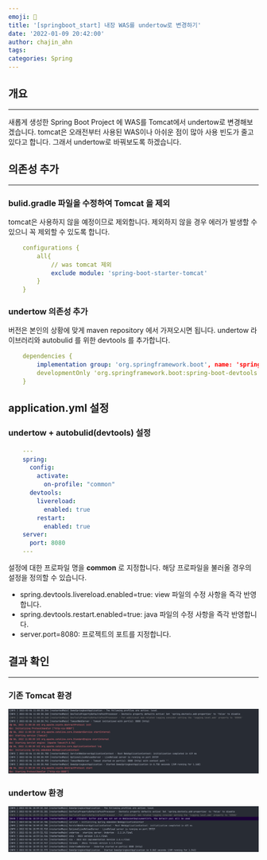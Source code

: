 ```yaml
---
emoji: 👻
title: '[springboot_start] 내장 WAS를 undertow로 변경하기'
date: '2022-01-09 20:42:00'
author: chajin_ahn
tags: 
categories: Spring
---
```


## 개요

---

새롭게 생성한 Spring Boot Project 에 WAS를 Tomcat에서 undertow로 변경해보겠습니다. tomcat은 오래전부터 사용된 WAS이나 아쉬운 점이 많아 사용 빈도가 줄고 있다고 합니다. 그래서 undertow로 바꿔보도록 하겠습니다.

## 의존성 추가

---

### bulid.gradle 파일을 수정하여 Tomcat 을 제외

tomcat은 사용하지 않을 예정이므로 제외합니다. 제외하지 않을 경우 에러가 발생할 수 있으니 꼭 제외할 수 있도록 합니다.

```yaml
    configurations {
        all{
            // was tomcat 제외
            exclude module: 'spring-boot-starter-tomcat'
        }
    }
```

### undertow 의존성 추가

버전은 본인의 상황에 맞게 maven repository 에서 가져오시면 됩니다.
undertow 라이브러리와 autobulid 를 위한 devtools 를 추가합니다.

```yaml
    dependencies {
        implementation group: 'org.springframework.boot', name: 'spring-boot-starter-undertow', version: '2.6.3'
        developmentOnly 'org.springframework.boot:spring-boot-devtools'
    }
```

## application.yml 설정

### undertow + autobulid(devtools) 설정

```yaml
    ---
    spring:
      config:
        activate:
          on-profile: "common"
      devtools:
        livereload:
          enabled: true
        restart:
          enabled: true
    server:
      port: 8080
    ---
```

설정에 대한 프로파일 명을 __common__ 로 지정합니다. 해당 프로파일을 불러올 경우의 설정을 정의할 수 있습니다.

- spring.devtools.livereload.enabled=true: view 파일의 수정 사항을 즉각 반영합니다.
- spring.devtools.restart.enabled=true: java 파일의 수정 사항을 즉각 반영합니다.
- server.port=8080: 프로젝트의 포트를 지정합니다.

## 결과 확인

---

### 기존 Tomcat 환경

![tomcat](31-tomcat.png)

### undertow 환경

![undertow](32-undertow.png)

```toc
```
